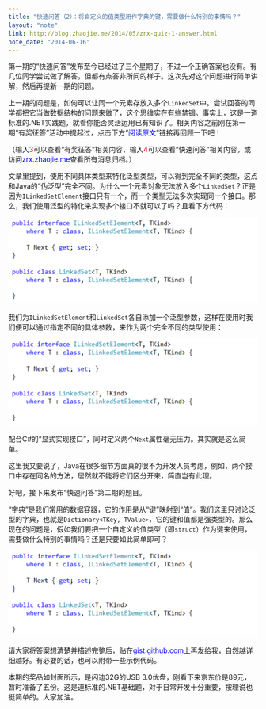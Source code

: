 ```yaml
---
title: "快速问答（2）：将自定义的值类型用作字典的键，需要做什么特别的事情吗？"
layout: "note"
link: http://blog.zhaojie.me/2014/05/zrx-quiz-1-answer.html
note_date: "2014-06-16"
---
```


第一期的“快速问答”发布至今已经过了三个星期了，不过一个正确答案也没有。有几位同学尝试做了解答，但都有点答非所问的样子。这次先对这个问题进行简单讲解，然后再提新一期的问题。

上一期的问题是，如何可以让同一个元素存放入多个`LinkedSet`中。尝试回答的同学都把它当做数据结构的问题来做了，这个思维实在有些禁锢。事实上，这是一道标准的.NET实践题，就看你能否灵活运用已有知识了。相关内容之前刚在第一期“有奖征答”活动中提起过，点击下方“<span style="color:blue;">阅读原文</span>”链接再回顾一下吧！

（输入<span style="color:red;">3</span>可以查看“有奖征答”相关内容，输入<span style="color:red;">4</span>可以查看“快速问答”相关内容，或访问<span style="color:blue;">zrx.zhaojie.me</span>查看所有消息归档。）

文章里提到，使用不同具体类型来特化泛型类型，可以得到完全不同的类型，这点和Java的“伪泛型”完全不同。为什么一个元素对象无法放入多个`LinkedSet`？正是因为`ILinkedSetElement`接口只有一个，而一个类型无法多次实现同一个接口。那么，我们使用泛型的特化来实现多个接口不就可以了吗？且看下方代码：

<img src="1.png" width="552" />

我们为`ILinkedSetElement`和`LinkedSet`各自添加一个泛型参数，这样在使用时我们便可以通过指定不同的具体参数，来作为两个完全不同的类型使用：

<img src="1.png" width="553" />

配合C#的“显式实现接口”，同时定义两个`Next`属性毫无压力。其实就是这么简单。

这里我又要说了，Java在很多细节方面真的很不为开发人员考虑，例如，两个接口中存在同名的方法，居然就不能将它们区分开来，简直岂有此理。

好吧，接下来发布“快速问答”第二期的题目。

“字典”是我们常用的数据容器，它的作用是从“键”映射到“值”。我们这里只讨论泛型的字典，也就是`Dictionary<TKey, TValue>`，它的键和值都是强类型的。那么现在的问题是，假如我们要把一个自定义的值类型（即`struct`）作为键来使用，需要做什么特别的事情吗？还是只要如此简单即可？

<img src="1.png" width="548" />

请大家将答案想清楚并描述完整后，贴在<span style="color:blue;">gist.github.com</span>上再发给我，自然越详细越好。有必要的话，也可以附带一些示例代码。

本期的奖品如封面所示，是闪迪32G的USB 3.0优盘，刚看下来京东价是89元，暂时准备了五份。这是道标准的.NET基础题，对于日常开发十分重要，按理说也挺简单的。大家加油。